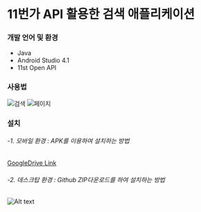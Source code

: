 # 11번가 API 활용한 검색 애플리케이션

### 개발 언어 및 환경
- Java 
- Android Studio 4.1
- 11st Open API


### 사용법

![검색](https://github.com/Ralpis/11st_report_Chosunwoo/blob/master/search.gif)
![페이지](https://github.com/Ralpis/11st_report_Chosunwoo/blob/master/next.gif)

### 설치

###### -1. 모바일 환경 : APK를 이용하여 설치하는 방법

   [GoogleDrive Link][googlelink]

[googlelink]:https://drive.google.com/file/d/1p06h2yi43t8p6DR0AqA0PjkUhZ3p7F0X/view?usp=sharing


###### -2. 데스크탑 환경 : Github ZIP다운로드를 하여 설치하는 방법
![Alt text](https://github.com/Ralpis/11st_report_Chosunwoo/blob/master/11st_down.gif)
